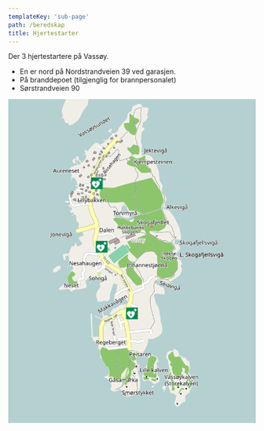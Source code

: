 ```yaml
---
templateKey: 'sub-page'
path: /beredskap
title: Hjertestarter
---
```


Der 3 hjertestartere på Vassøy.

- En er nord på Nordstrandveien 39 ved garasjen.
- På branddepoet (tilgjenglig for brannpersonalet)
- Sørstrandveien 90

![Hjertestartere](kart_2.svg)